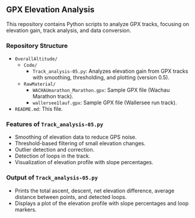 ## GPX Elevation Analysis

This repository contains Python scripts to analyze GPX tracks, focusing on elevation gain, track analysis, and data conversion.

### Repository Structure
- `OverallAltitude/`
  - `Code/`
    - `Track_analysis-05.py`: Analyzes elevation gain from GPX tracks with smoothing, thresholding, and plotting (version 0.5).
  - `RawMaterial/`
    - `WACHAUmarathon_Marathon.gpx`: Sample GPX file (Wachau Marathon track).
    - `wallersee1lauf.gpx`: Sample GPX file (Wallersee run track).
- `README.md`: This file.

### Features of `Track_analysis-05.py`
- Smoothing of elevation data to reduce GPS noise.
- Threshold-based filtering of small elevation changes.
- Outlier detection and correction.
- Detection of loops in the track.
- Visualization of elevation profile with slope percentages.

### Output of `Track_analysis-05.py`
- Prints the total ascent, descent, net elevation difference, average distance between points, and detected loops.
- Displays a plot of the elevation profile with slope percentages and loop markers.
